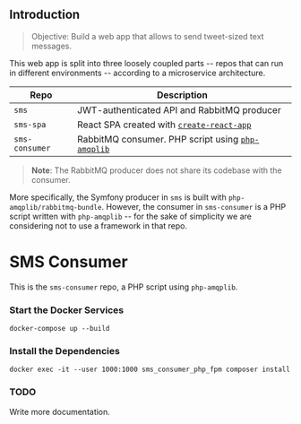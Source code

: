 ## Introduction

> Objective: Build a web app that allows to send tweet-sized text messages.

This web app is split into three loosely coupled parts -- repos that can run in different environments -- according to a microservice architecture.

| Repo              | Description                                                                                |
|-------------------|--------------------------------------------------------------------------------------------|
| `sms`             | JWT-authenticated API and RabbitMQ producer                                                |
| `sms-spa`         | React SPA created with [`create-react-app`](https://github.com/facebook/create-react-app)  |
| `sms-consumer`    | RabbitMQ consumer. PHP script using [`php-amqplib`](https://github.com/php-amqplib/php-amqplib)                                                      |

> **Note**: The RabbitMQ producer does not share its codebase with the consumer.

More specifically, the Symfony producer in `sms` is built with `php-amqplib/rabbitmq-bundle`. However, the consumer in `sms-consumer` is a PHP script written with `php-amqplib` -- for the sake of simplicity we are considering not to use a framework in that repo.


SMS Consumer
============

This is the `sms-consumer` repo, a PHP script using `php-amqplib`.

### Start the Docker Services

    docker-compose up --build

### Install the Dependencies

    docker exec -it --user 1000:1000 sms_consumer_php_fpm composer install

### TODO

Write more documentation.

